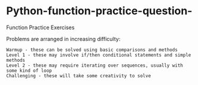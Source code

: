 # Python-function-practice-question-




Function Practice Exercises

Problems are arranged in increasing difficulty:

    Warmup - these can be solved using basic comparisons and methods
    Level 1 - these may involve if/then conditional statements and simple methods
    Level 2 - these may require iterating over sequences, usually with some kind of loop
    Challenging - these will take some creativity to solve

